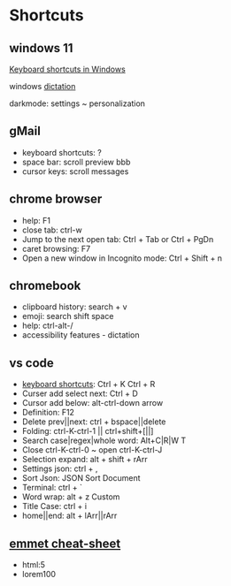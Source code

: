 # Shortcuts

## windows 11

[Keyboard shortcuts in Windows](https://support.microsoft.com/en-us/windows/keyboard-shortcuts-in-windows-dcc61a57-8ff0-cffe-9796-cb9706c75eec)

windows [dictation](https://support.microsoft.com/en-us/windows/use-dictation-to-talk-instead-of-type-on-your-pc-fec94565-c4bd-329d-e59a-af033fa5689f)

darkmode: settings ~ personalization

## gMail

* keyboard shortcuts: ?
* space bar: scroll preview bbb
* cursor keys: scroll messages

## chrome browser

* help: F1
* close tab: ctrl-w
* Jump to the next open tab: Ctrl + Tab or Ctrl + PgDn
* caret browsing: F7
* Open a new window in Incognito mode: Ctrl + Shift + n

## chromebook

* clipboard history: search + v
* emoji: search shift space
* help: ctrl-alt-/
* accessibility features - dictation

## vs code

* [keyboard shortcuts](https://code.visualstudio.com/shortcuts/keyboard-shortcuts-windows.pdf): Ctrl + K Ctrl + R
* Curser add select next: Ctrl + D
* Cursor add below: alt-ctrl-down arrow
* Definition: F12
* Delete prev||next: ctrl + bspace||delete
* Folding: ctrl-K-ctrl-1 || ctrl+shift+\[||\]
* Search case|regex|whole word: Alt+C|R|W T 
* Close ctrl-K-ctrl-0 ~ open ctrl-K-ctrl-J
* Selection expand: alt + shift + rArr
* Settings json: ctrl + ,
* Sort Json: JSON Sort Document
* Terminal: ctrl + \`
* Word wrap: alt + z Custom
* Title Case: ctrl + i
* home||end: alt + lArr||rArr

## [emmet cheat-sheet](https://docs.emmet.io/cheat-sheet/)

* html:5
* lorem100